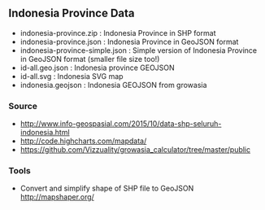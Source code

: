## Indonesia Province Data


- indonesia-province.zip : Indonesia Province in SHP format 
- indonesia-province.json : Indonesia Province in GeoJSON format
- indonesia-province-simple.json : Simple version of Indonesia Province in GeoJSON format (smaller file size too!)
- id-all.geo.json : Indonesia province GEOJSON 
- id-all.svg : Indonesia SVG map 
- indonesia.geojson : Indonesia GEOJSON from growasia

### Source 
- http://www.info-geospasial.com/2015/10/data-shp-seluruh-indonesia.html
- http://code.highcharts.com/mapdata/
- https://github.com/Vizzuality/growasia_calculator/tree/master/public

### Tools 
- Convert and simplify shape of SHP file to GeoJSON http://mapshaper.org/
